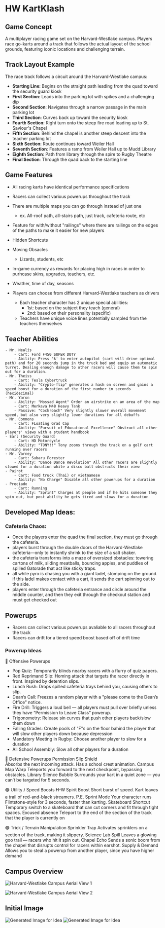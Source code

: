 # HW KartKlash

## Game Concept

A multiplayer racing game set on the Harvard-Westlake campus. Players race go-karts around a track that follows the actual layout of the school grounds, featuring iconic locations and challenging terrain.

## Track Layout Example

The race track follows a circuit around the Harvard-Westlake campus:

- **Starting Line**: Begins on the straight path leading from the quad toward the security guard kiosk
- **First Section**: Leads into the parking lot with spikes and a challenging dip
- **Second Section**: Navigates through a narrow passage in the main parking lot
- **Third Section**: Curves back up toward the security kiosk
- **Fourth Section**: Right turn onto the steep fire road leading up to St. Saviour's Chapel
- **Fifth Section**: Behind the chapel is another steep descent into the teacher parking lot
- **Sixth Section**: Route continues toward Weiler Hall
- **Seventh Section**: Features a ramp from Weiler Hall up to Mudd Library
- **Eighth Section**: Path from library through the spire to Rugby Theatre
- **Final Section**: Through the quad back to the starting line

## Game Features
- All racing karts have identical performance specifications
- Racers can collect various powerups throughout the track
- There are multiple maps you can go through instead of just one
    - ex. All-roof path, all-stairs path, just track, cafeteria route, etc
- Feature for with/without "railings" where there are railings on the edges of the paths to make it easier for new players
- Hidden Shortcuts
- Moving Obsacles 
    - Lizards, students, etc 
- In-game currency as rewards for placing high in races in order to purhcase skins, upgrades, teachers, etc. 
- Weather, time of day, seasons 

- Players can choose from different Harvard-Westlake teachers as drivers
    - Each teacher character has 2 unique special abilities:
        - 1st: based on the subject they teach (general)
        - 2nd: based on their personality (specific)
    - Teachers have unique voice lines potentially sampled from the teachers themselves  

## Teacher Abilities
    - Mr. Nealis
        - Cart: Ford F450 SUPER DUTY
        - Ability: Press 'k' to enter autopilot (cart will drive optimal path) and for 20 seconds jump in the truck bed and equip an automatic turret. Dealing enough damage to other racers will cause them to spin out for a duration.
    - Mr. Theiss
        - Cart: Tesla Cybertruck
        - Ability: "Crypto-flip" generates a hash on screen and gains a speed boost for a duration of the first number in seconds (hexidecimal)
    - Mr. Yaron
        - Ability: "Mossad Agent" Order an airstrike on an area of the map
        - Cart: Merkava M48 Heavy Tank
        - Passive: "Cockroach" Very slightly slower overall movement speed, but also very slightly lower durations for all debuffs 
    - Mr. Commons
        - Cart: FLoating Grad Cap
        - Ability: "Pursuit of Educational Excellence" Obstruct all other players' views with a student handbook
    - Earl (Security Guard)
        - Cart: HD Motorcycle
        - Ability: "TONY!!" Tony zooms through the track on a golf cart running over racers
    - Mr. Varney
        - Cart: Subaru Forester
        - Ability: "Dance Dance Revolution" All other racers are slightly slowed for a duration while a disco ball obstructs their view
    - Pairot
        - Cart: Food truck (Thai) or vietnamese
        - Ability: "No Charge" Disable all other powerups for a duration
    - Preciado
        - Cart: Running
        - Ability: "Sprint" Charges at people and if he hits someone they spin out, but post ability he gets tired and slows for a duration

## Developed Map Ideas:
### Cafeteria Chaos:

- Once the players enter the quad the final section, they must go through the cafeteria. 
- players burst through the double doors of the Harvard-Westlake cafeteria—only to instantly shrink to the size of a salt shaker.
- the cafeteria transforms into a maze of oversized obstacles: towering cartons of milk, sliding meatballs, bouncing apples, and puddles of spilled Gatorade that act like sticky traps.
- all while pyro is chasing you with a giant ladel, stomping on the ground. if this ladel makes contact with a cart, it sends the cart spinning out to the side.
- players enter through the cafeteria entrance and circle around the middle counter, and then they exit through the checkout station and must get checked out

## Powerups
- Racers can collect various powerups avaliable to all racers throughout the track
- Racers can drift for a tiered speed boost based off of drift time

### Powerup Ideas
🔴 Offensive Powerups
- Pop Quiz:	Temporarily blinds nearby racers with a flurry of quiz papers.
- Red Reprimand Slip:  Homing attack that targets the racer directly in front. Inspired by detention slips.
- Lunch Rush:	Drops spilled cafeteria trays behind you, causing others to slip.
- Dean’s Call: Freezes a random player with a "please come to the Dean’s Office" notice.
- Fire Drill:  Triggers a loud bell — all players must pull over briefly unless they have “Permission to Leave Class” powerup.
- Trigonometry:    Release sin curves that push other players back/slow them down
- Falling Grades:  Create pools of "F"s on the floor bahind the player that will slow other players down because depression
- Mandatory Meeting in Rugby:  Choose another player to slow for a duration
- All School Assembly: Slow all other players for a duration

🔵 Defensive Powerups
Permission Slip Shield  
    Absorbs the next incoming attack. Has a school crest animation.
Campus Map Warp Teleports you forward to the next checkpoint, bypassing obstacles.
Library Silence Bubble  Surrounds your kart in a quiet zone — you can’t be targeted for 5 seconds.

🟢 Utility / Speed Boosts
H-W Spirit Boost    Short burst of speed. Kart leaves a trail of red-and-black streamers.
P.E. Sprint Mode    Your character runs Flintstone-style for 3 seconds, faster than karting.
Skateboard Shortcut Temporary switch to a skateboard that can cut corners and fit through tight spaces.
Excused absence Teleport to the end of the section of the track that the player is currently on

🟣 Trick / Terrain Manipulation
Sprinkler Trap  Activates sprinklers on a section of the track, making it slippery.
Science Lab Spill   Leaves a glowing goo trail — racers who hit it spin out.
Chapel Echo Sends a sonic boom from the chapel that disrupts control for racers within earshot.
Supply & Demand Allows you to steal a powerup from another player, since you have higher demand

## Campus Overview

<!-- Image 1: Aerial view of Harvard-Westlake campus showing Rugby Theatre, athletic fields, and swimming pool -->
![Harvard-Westlake Campus Aerial View 1](./hw1.png)

<!-- Image 2: Aerial view showing St. Saviour's Chapel, Mudd Library, Rugby Theatre, and the main field -->
![Harvard-Westlake Campus Aerial View 2](./hw2.png)


## Initial Image
![Generated Image for Idea](./generated1.png)
![Generated Image for Idea](./generated2.png)